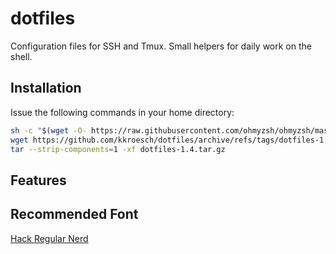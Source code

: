 # dotfiles
Configuration files for SSH and Tmux. Small helpers for daily work on the shell.

## Installation

Issue the following commands in your home directory:

```bash
sh -c "$(wget -O- https://raw.githubusercontent.com/ohmyzsh/ohmyzsh/master/tools/install.sh)"
wget https://github.com/kkroesch/dotfiles/archive/refs/tags/dotfiles-1.4.tar.gz
tar --strip-components=1 -xf dotfiles-1.4.tar.gz
```

## Features

## Recommended Font

[Hack Regular Nerd](https://github.com/ryanoasis/nerd-fonts/blob/master/patched-fonts/Hack/Regular/complete/Hack%20Regular%20Nerd%20Font%20Complete.ttf)

